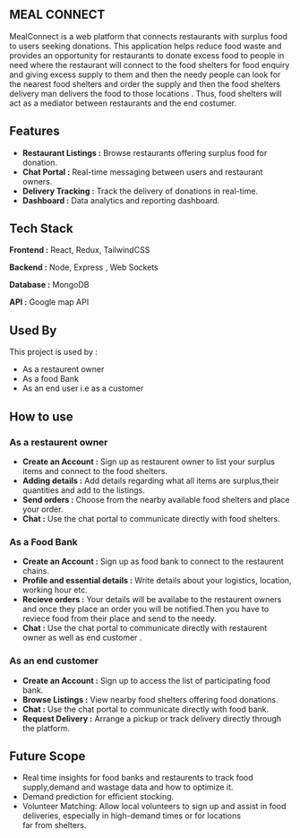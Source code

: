 
## MEAL CONNECT

MealConnect is a web platform that connects restaurants with surplus food to users seeking donations. 
This application helps reduce food waste and provides an opportunity for restaurants to donate excess food to people in need
where the restaurant will connect to the food shelters for food enquiry and giving excess supply to them and then the needy people can look for the 
nearest food shelters and order the supply and then the food shelters delivery man delivers the food to those locations . 
Thus, food shelters will act as a mediator between restaurants and the end costumer.


## Features

- **Restaurant Listings :** Browse restaurants offering surplus food for donation.
- **Chat Portal :** Real-time messaging between users and restaurant owners.
- **Delivery Tracking :** Track the delivery of donations in real-time.
-  **Dashboard :** Data analytics and reporting dashboard.



## Tech Stack

**Frontend :** React, Redux, TailwindCSS

**Backend :** Node, Express , Web Sockets

**Database :** MongoDB

**API :** Google map API



## Used By

This project is used by :

-  As a restaurent owner
- As a food Bank
- As an end user i.e as a customer



## How to use

### As a restaurent owner

- **Create an Account :** Sign up as restaurent owner to list your surplus items and connect to the food shelters.
- **Adding details :** Add details regarding what all items are surplus,their quantities and add to the listings.
- **Send orders :** Choose from the nearby available food shelters and place your order.
- **Chat :** Use the chat portal to communicate directly with food shelters.


### As a Food Bank

- **Create an Account :** Sign up as food bank to connect to the restaurent chains.
- **Profile and essential details :** Write details about your logistics, location, working hour etc.
- **Recieve orders :** Your details will be availabe to the restaurent owners and once they place an order you will be notified.Then you have to reviece food from their place and send to the needy.
- **Chat :** Use the chat portal to communicate directly with restaurent owner as well as end customer .

### As an end customer 

- **Create an Account :** Sign up to access the list of participating food bank.
- **Browse Listings :** View nearby food shelters offering food donations.
- **Chat :** Use the chat portal to communicate directly with food bank.
- **Request Delivery :** Arrange a pickup or track delivery directly through the platform.

## Future Scope

- Real time insights for food banks and restaurents to track food supply,demand and wastage data and how to optimize it.
- Demand prediction for efficient stocking.
- Volunteer Matching: Allow local volunteers to sign up and assist in food deliveries, especially in high-demand times or for locations far from shelters.
